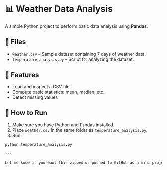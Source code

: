 # 📊 Weather Data Analysis

A simple Python project to perform basic data analysis using **Pandas**.

## 📁 Files

- `weather.csv` – Sample dataset containing 7 days of weather data.
- `temperature_analysis.py` – Script for analyzing the dataset.

## 🚀 Features

- Load and inspect a CSV file
- Compute basic statistics: mean, median, etc.
- Detect missing values

## 🧪 How to Run

1. Make sure you have Python and Pandas installed.
2. Place `weather.csv` in the same folder as `temperature_analysis.py`.
3. Run:

```bash
python temperature_analysis.py

---

Let me know if you want this zipped or pushed to GitHub as a mini project! &#8203;:contentReference[oaicite:0]{index=0}&#8203;

